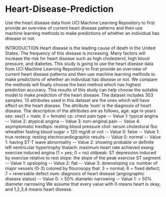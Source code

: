 # Heart-Disease-Prediction
Use the heart disease data from UCI Machine Learning Repository to first provide an overview of current heart disease patterns and then use machine learning methods to make predictions of whether an individual has disease or not. 


INTRODUCTION
Heart disease is the leading cause of death in the United States. The frequency of this disease is increasing. Many factors will increase the risk for heart disease such as high cholesterol, high blood pressure, and diabetes. This study is going to use the heart disease data from UCI Machine Learning Repository to first provide an overview of current heart disease patterns and then use machine learning methods to make predictions of whether an individual has disease or not. We compare the methods will finally choose the best method which has highest prediction accuracy. This results of this study can help choose the suitable model to make prediction of the heart disease.
The dataset includes 303 samples. 13 attributes used in this dataset are the ones which will have effect on the heart disease. The attribute ‘num’ is the diagnosis of heart disease. The description of the attributes are as follows,
age​: age in years
sex​: sex(1 = male; 0 = female) cp​: chest pain type
-- Value 1: typical angina
-- Value 2: atypical angina -- Value 3: non-anginal pain -- Value 4: asymptomatic
trestbps​: resting blood pressure
chol​: serum cholestoral
fbs​: wheather fasting blood sugar > 120 mg/dl or not
-- Value 0: false
-- Value 1: true
restecg​: resting electrocardiographic results
-- Value 0: normal
-- Value 1: having ST-T wave abnormality
-- Value 2: showing probable or definite left ventricular hypertrophy
thalach​: maximum heart rate achieved
exang​: exercise induced angina (1 = yes; 0 = no)
oldpeak​: ST depression induced by exercise relative to rest slope​: the slope of the peak exercise ST segment
-- Value 1: upsloping
-- Value 2: flat
-- Value 3: downsloping
ca​: number of major vessels (0-3) colored by flourosopy thal​: 3 = normal; 6 = fixed defect; 7 = reversable defect num​: diagnosis of heart disease (angiographic disease status)
-- Value 0: < 50% diameter narrowing
-- Value 1: > 50% diameter narrowing
We assume that every value with 0 means heart is okay, and 1,2,3,4
means heart disease.
